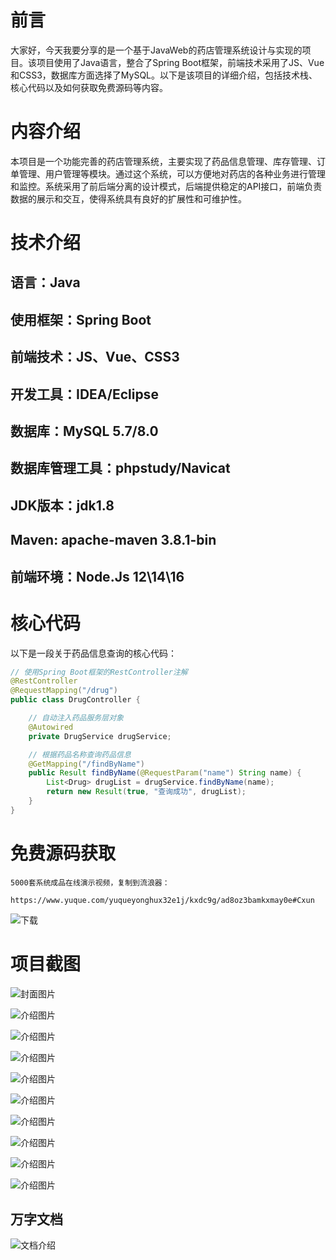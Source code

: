 # 前言

大家好，今天我要分享的是一个基于JavaWeb的药店管理系统设计与实现的项目。该项目使用了Java语言，整合了Spring Boot框架，前端技术采用了JS、Vue和CSS3，数据库方面选择了MySQL。以下是该项目的详细介绍，包括技术栈、核心代码以及如何获取免费源码等内容。

# 内容介绍

本项目是一个功能完善的药店管理系统，主要实现了药品信息管理、库存管理、订单管理、用户管理等模块。通过这个系统，可以方便地对药店的各种业务进行管理和监控。系统采用了前后端分离的设计模式，后端提供稳定的API接口，前端负责数据的展示和交互，使得系统具有良好的扩展性和可维护性。

# 技术介绍

## 语言：Java
## 使用框架：Spring Boot
## 前端技术：JS、Vue、CSS3
## 开发工具：IDEA/Eclipse
## 数据库：MySQL 5.7/8.0
## 数据库管理工具：phpstudy/Navicat
## JDK版本：jdk1.8
## Maven: apache-maven 3.8.1-bin
## 前端环境：Node.Js 12\14\16

# 核心代码

以下是一段关于药品信息查询的核心代码：

```java
// 使用Spring Boot框架的RestController注解
@RestController
@RequestMapping("/drug")
public class DrugController {

    // 自动注入药品服务层对象
    @Autowired
    private DrugService drugService;

    // 根据药品名称查询药品信息
    @GetMapping("/findByName")
    public Result findByName(@RequestParam("name") String name) {
        List<Drug> drugList = drugService.findByName(name);
        return new Result(true, "查询成功", drugList);
    }
}
```

# 免费源码获取

```
5000套系统成品在线演示视频，复制到流浪器： 
```
```
https://www.yuque.com/yuqueyonghux32e1j/kxdc9g/ad8oz3bamkxmay0e#Cxun
```
![下载](https://img12.360buyimg.com/ddimg/jfs/t1/339687/11/1349/28408/68ad865fF412d7877/adaa650483a100f2.jpg)

# 项目截图

![封面图片](https://img11.360buyimg.com/ddimg/jfs/t1/302769/3/25981/141940/689df795F55967d1d/1957466835f3a494.jpg)

![介绍图片](https://img11.360buyimg.com/ddimg/jfs/t1/324670/36/4492/49107/689df778F261b548a/db9fb328d2129b2c.jpg)

![介绍图片](https://img11.360buyimg.com/ddimg/jfs/t1/301178/17/27255/85226/689df779F519d8ffe/d027ac1bc63c9cca.jpg)

![介绍图片](https://img14.360buyimg.com/ddimg/jfs/t1/313883/36/26474/80700/689df77aF666d30f8/e53299ff35ee6c6c.jpg)

![介绍图片](https://img13.360buyimg.com/ddimg/jfs/t1/288168/7/24144/62048/689df77aF3fdb9d0f/98bd58dbc7304bb8.jpg)

![介绍图片](https://img12.360buyimg.com/ddimg/jfs/t1/327886/40/4533/64433/689df77bF304e6599/f09cfdd9cee4678a.jpg)

![介绍图片](https://img11.360buyimg.com/ddimg/jfs/t1/300249/19/14496/86796/689df77bFae26c3a0/8267c796db3b719b.jpg)

![介绍图片](https://img12.360buyimg.com/ddimg/jfs/t1/319984/6/23990/41291/689df77cFfcab788b/c911b447512242fe.jpg)

![介绍图片](https://img12.360buyimg.com/ddimg/jfs/t1/321568/16/24988/44556/689df77cF71b3f5b0/cbce262e1502850a.jpg)

![介绍图片](https://img13.360buyimg.com/ddimg/jfs/t1/324008/23/4511/44867/689df77dF5c096a90/13d0a728b2cac223.jpg)


## 万字文档
![文档介绍](https://img14.360buyimg.com/ddimg/jfs/t1/338393/1/3576/156947/68b1ad0cF74dc525c/ff9cd6c574295685.jpg)
